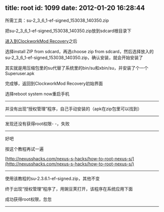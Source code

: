 title: root
id: 1099
date: 2012-01-20 16:28:44
---

所需工具：su-2_3_6_1-ef-signed_153038_140350.zip

把su-2_3_6_1-ef-signed_153038_140350.zip放到sdcard根目录下

[进入到ClockworkMod Recovery](http://lsharemy.com/wordpress/index.php/nexus-s/flashing-clockworkmod-recovery/)之后

选择install ZIP from sdcard，再选choose zip from sdcard，然后选择放入的su-2_3_6_1-ef-signed_153038_140350.zip，确认安装，就会开始安装了

其实就是用压缩包里的su代替了系统里的bin/su和xbin/su，并安装了个一个Superuser.apk

完成够，返回到ClockworkMod Recovery初始界面

选择reboot system now重启手机

---------------------------------

并没有出现“授权管理”程序，自己手动安装的（apk在zip包里可以找到）

---------------------------------

发现还没有获得root权限- -，失败

------------------------------------

好吧

按这个教程再试一遍

[http://nexusshacks.com/nexus-s-hacks/how-to-root-nexus-s/](http://nexusshacks.com/nexus-s-hacks/how-to-root-nexus-s/)

------------------------

使用该教程的su-2.3.6.1-ef-signed.zip，其他不变

终于出现“授权管理”程序了，用豌豆荚打开，该程序在系统应用下面

成功获得root权限，忽忽

-----------------------